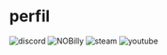 # perfil
![discord](https://user-images.githubusercontent.com/81195938/117350321-d0620b80-ae82-11eb-8298-c1a2ff85f36e.png)
![NOBilly](https://user-images.githubusercontent.com/81195938/117350339-d35cfc00-ae82-11eb-8cb7-540e37b37916.png)
![steam](https://user-images.githubusercontent.com/81195938/117350340-d3f59280-ae82-11eb-8661-36b48a8d5d9b.png)
![youtube](https://user-images.githubusercontent.com/81195938/117350341-d3f59280-ae82-11eb-86f6-65b55e4b191a.png)
